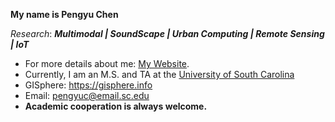 **My name is Pengyu Chen<br>**

*Research*: ***Multimodal | SoundScape | Urban Computing | Remote Sensing | IoT*** <be>

- For more details about me: [My Website](https://pengyu-gis.github.io/).<br>
- Currently, I am an M.S. and TA at the [University of South Carolina](https://sc.edu/study/colleges_schools/artsandsciences/geography/index.php)
- GISphere: https://gisphere.info
- Email: pengyuc@email.sc.edu
- **Academic cooperation is always welcome.**
